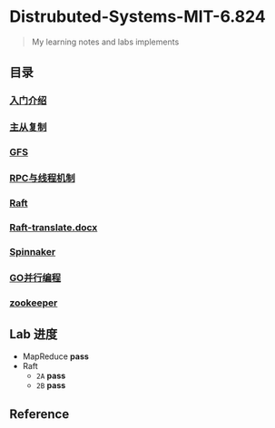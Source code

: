 # Distrubuted-Systems-MIT-6.824
> My learning notes and labs implements


## 目录

### [入门介绍](./notes/分布式系统6.824-入门介绍.md)

### [主从复制](./notes/分布式系统6.824-主从复制.md)

### [GFS](./notes/分布式系统6.824-GFS.md)

### [RPC与线程机制](./notes/分布式系统6.824-RPC与线程机制.md)

### [Raft](./notes/分布式系统6.824-Raft.md)

### [Raft-translate.docx](./notes/raft-translate.docx)

### [Spinnaker](./notes/分布式系统6.824-Spinnaker.md)

### [GO并行编程](./notes/golang并行编程.md)

### [zookeeper](./notes/分布式系统6.824-zookeeper.md)

## Lab 进度

+ MapReduce  __pass__
+ Raft
	- `2A` __pass__
	- `2B` __pass__

## Reference

